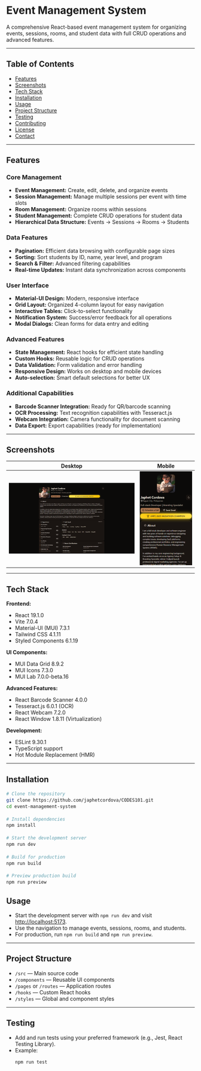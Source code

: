 # Event Management System

A comprehensive React-based event management system for organizing events, sessions, rooms, and student data with full CRUD operations and advanced features.

---

## Table of Contents

- [Features](#features)
- [Screenshots](#screenshots)
- [Tech Stack](#tech-stack)
- [Installation](#installation)
- [Usage](#usage)
- [Project Structure](#project-structure)
- [Testing](#testing)
- [Contributing](#contributing)
- [License](#license)
- [Contact](#contact)

---

## Features

### Core Management
- **Event Management:** Create, edit, delete, and organize events
- **Session Management:** Manage multiple sessions per event with time slots
- **Room Management:** Organize rooms within sessions
- **Student Management:** Complete CRUD operations for student data
- **Hierarchical Data Structure:** Events → Sessions → Rooms → Students

### Data Features
- **Pagination:** Efficient data browsing with configurable page sizes
- **Sorting:** Sort students by ID, name, year level, and program
- **Search & Filter:** Advanced filtering capabilities
- **Real-time Updates:** Instant data synchronization across components

### User Interface
- **Material-UI Design:** Modern, responsive interface
- **Grid Layout:** Organized 4-column layout for easy navigation
- **Interactive Tables:** Click-to-select functionality
- **Notification System:** Success/error feedback for all operations
- **Modal Dialogs:** Clean forms for data entry and editing

### Advanced Features
- **State Management:** React hooks for efficient state handling
- **Custom Hooks:** Reusable logic for CRUD operations
- **Data Validation:** Form validation and error handling
- **Responsive Design:** Works on desktop and mobile devices
- **Auto-selection:** Smart default selections for better UX

### Additional Capabilities
- **Barcode Scanner Integration:** Ready for QR/barcode scanning
- **OCR Processing:** Text recognition capabilities with Tesseract.js
- **Webcam Integration:** Camera functionality for document scanning
- **Data Export:** Export capabilities (ready for implementation)

---

## Screenshots

| Desktop | Mobile |
|----------|------|
| ![mobile view](image.png)| ![mobile view](image-1.png)|

---

## Tech Stack

**Frontend:**
- React 19.1.0
- Vite 7.0.4
- Material-UI (MUI) 7.3.1
- Tailwind CSS 4.1.11
- Styled Components 6.1.19

**UI Components:**
- MUI Data Grid 8.9.2
- MUI Icons 7.3.0
- MUI Lab 7.0.0-beta.16

**Advanced Features:**
- React Barcode Scanner 4.0.0
- Tesseract.js 6.0.1 (OCR)
- React Webcam 7.2.0
- React Window 1.8.11 (Virtualization)

**Development:**
- ESLint 9.30.1
- TypeScript support
- Hot Module Replacement (HMR)

---

## Installation

```bash
# Clone the repository
git clone https://github.com/japhetcordova/CODES101.git
cd event-management-system

# Install dependencies
npm install

# Start the development server
npm run dev

# Build for production
npm run build

# Preview production build
npm run preview
```

## Usage

- Start the development server with `npm run dev` and visit [http://localhost:5173](http://localhost:5173).
- Use the navigation to manage events, sessions, rooms, and students.
- For production, run `npm run build` and `npm run preview`.

---

## Project Structure

- `/src` — Main source code
- `/components` — Reusable UI components
- `/pages` or `/routes` — Application routes
- `/hooks` — Custom React hooks
- `/styles` — Global and component styles

---

## Testing

- Add and run tests using your preferred framework (e.g., Jest, React Testing Library).
- Example:
  ```bash
  npm run test
  ```
